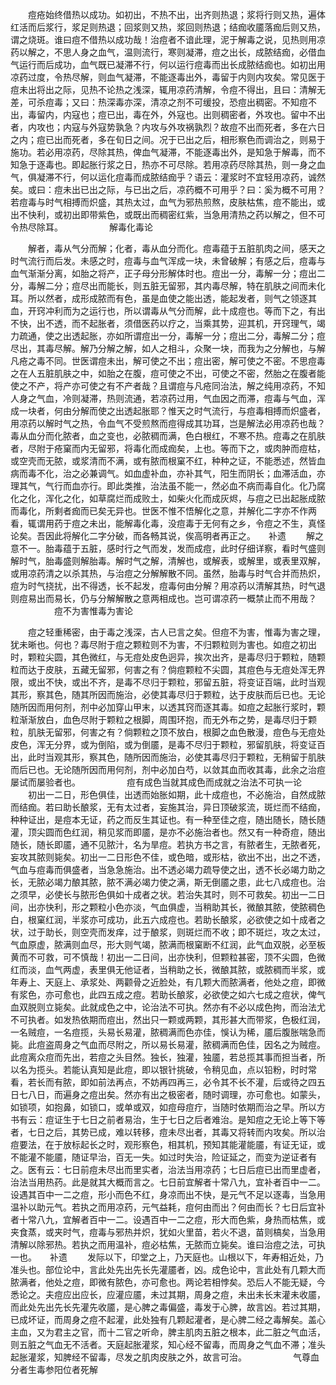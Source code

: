 <!-- { "loadSidebar": true } -->
　　痘疮始终借热以成功。如初出，不热不出，出齐则热退；浆将行则又热，遍体红活而后浆行，浆足则热退；回浆则又热，浆回则热退；结痂收靥落痂后则又热，谓之烧斑。谁曰痘不借热以成功哉！治痘者不谙此理，泥于解毒之说，见热则用凉药以解之，不思人身之血气，温则流行，寒则凝滞，痘之出长，成脓结痂，必借血气运行而后成功，血气既已凝滞不行，何以运行痘毒而出长成脓结痂也。如初出用凉药过度，令热尽解，则血气凝滞，不能逐毒出外，毒留于内则内攻矣。常见医于痘未出将出之际，见热不论热之浅深，辄用凉药清解，令痘不得出，且曰：清解无差，可杀痘毒；又曰：热深毒亦深，清凉之剂不可缓投，恐痘出稠密。不知痘不出，毒留内，内寇也；痘已出，毒在外，外寇也。出则稠密者，外攻也。留中不出者，内攻也；内寇与外寇势孰急？内攻与外攻祸孰烈？故痘不出而死者，多在六日之内；痘已出而死者，多在旬日之间。况于已出之后，相形察色而调治之，则易于施功。若必用凉药，尽除其热，俾血气凝滞，不能逐毒出外，是知急于解毒，而不知急于逐毒也。即起胀行浆之日，热亦不可尽除。若用凉药尽除其热，则一身之血气，俱凝滞不行，何以运化痘毒而成脓结痂乎？语云：灌浆时不宜轻用凉药，诚然矣。或曰：痘未出已出之际，与已出之后，凉药概不可用乎？曰：奚为概不可用？若痘毒与时气相搏而炽盛，其热太过，血气为邪热煎熬，皮肤枯焦，痘不能出，或出不快利，或初出即带紫色，或既出而稠密红紫，当急用清热之药以解之，但不可令热尽除耳。
　　　　　解毒化毒论

　　解者，毒从气分而解；化者，毒从血分而化。痘毒蕴于五脏肌肉之间，感天之时气流行而后发。未感之时，痘毒与血气浑成一块，未曾破解；有感之后，痘毒与血气渐渐分离，如胎之将产，正子母分形解体时也。痘出一分，毒解一分；痘出二分，毒解二分；痘尽出而能长，则五脏无留邪，其内毒尽解，特在肌肤之间而未化耳。所以然者，成形成脓而有色，虽是血使之能出透，能起发者，则气之领逐其血，开窍冲利而为之运行也，所以谓毒从气分而解，此十成痘也。等而下之，有出不快，出不透，而不起胀者，须借医药以疗之，当乘其势，迎其机，开窍理气，竭力疏通，使之出透起胀，亦如所谓痘出一分，毒解一分；痘出二分，毒解二分；痘尽出，其毒尽解。解乃分解之解，如人之相斗，众聚一块，而我为之分解也，与解凡疮之毒不同。世医谓痘未出，解可使之不出；痘出密，解可使之不密。不思痘毒之在人五脏肌肤之中，如胎之在腹，痘可使之不出，可使之不密，然胎之在腹者能使之不产，将产亦可使之有不产者哉？且谓痘与凡疮同治法，解之纯用凉药，不知人身之气血，冷则凝滞，热则流通，若凉药过用，气血因之而滞，痘毒与气血，浑成一块者，何由分解而使之出透起胀耶？惟天之时气流行，与痘毒相搏而炽盛者，用凉药以解时气之热，令血气不受煎熬而痘得成其功耳，岂是解法必用凉药也哉？毒从血分而化脓者，血之变也，必脓稠而满，色白根红，不寒不热。痘毒之在肌肤者，尽附于疮窠而内无留邪，将毒化而成痂矣，上也。等而下之，或肉肿而痘枯，或空壳而无脓，或浆清而不满，或有脓而根窠不红，种种之证，不能悉述，然皆血病而毒不化，治之必兼调气。如血虚补血，亦补其气，阳生而阴长；血滞活血，亦理其气，气行而血亦行。即此类推，治法虽不能一，然必血不病而毒自化。化乃腐化之化，浑化之化，如草腐烂而成败土，如柴火化而成灰烬，与痘之已出起胀成脓而毒化，所剩者痂而已矣无异也。世医不惟不悟解化之意，并解化二字亦不作两看，辄谓用药于痘之未出，能解毒化毒，没痘毒于无何有之乡，令痘之不生，真怪论矣。吾因此将解化二字分破，而各畅其说，俟高明者再正之。　　补遗
　　解之意不一。胎毒蕴于五脏，感时行之气而发，发而成痘，此时仔细详察，看时气盛则解时气，胎毒盛则解胎毒。解时气之解，清解也，或解表，或解里，或表里双解，或用凉药清之以杀其热，与治痘之分解解散不同。虽然，胎毒与时气合并而热炽，痘为时气挠扰，出不得透，长不起发，痘毒何由分解？用凉药以清解其热，时气退则痘易出而易长，仍与分解解散之意两相成也。岂可谓凉药一概禁止而不用哉？
　　　　　痘不为害惟毒为害论

　　痘之轻重稀密，由于毒之浅深，古人已言之矣。但痘不为害，惟毒为害之理，犹未晰也。何也？毒尽附于痘之颗粒则不为害，不归颗粒则为害也。如痘之初出时，颗粒尖圆，其色微红，与无痘处皮色迥异，挨次出齐，是毒尽归于颗粒，随颗粒而达于皮肤，五藏无留邪，何害之有？倘痘颗粒不尖圆，其痘色与无痘处浑无界限，或出不快，或出不齐，是毒不尽归于颗粒，邪留五脏，将变证百端，此时当观其形，察其色，随其所因而施治，必使其毒尽归于颗粒，达于皮肤而后已也。无论随所因而用何剂，剂中必加穿山甲末，以透其窍而逐其毒。如痘之起胀行浆时，颗粒渐渐放白，血色尽附于颗粒之根脚，周围环抱，而无外布之势，是毒尽归于颗粒，肌肤无留邪，何害之有？倘颗粒之顶不放白，根脚之血色散漫，痘色与无痘处皮色，浑无分界，或为倒陷，或为倒靥，是毒不尽归于颗粒，邪留肌肤，将变证百出，此时当观其形，察其色，随所因而施治，必使其毒尽归于颗粒，无稍留于肌肤而后已也。无论随所因而用何剂，剂中必加白芍，以敛其血而收其毒，此余之治痘屡试而屡验者也。
　　　　　痘有成色当就其成色而成就之治法不可执一论
　　初出一二日，形色俱佳，出透而始胀如期，此十成痘也，不必施治，自然成脓而结痂。若曰助长酿浆，无有太过者，妄施其治，异日顶破浆流，斑烂而不结痂，种种证出，是痘本无证，药之而反生其证也。有一种至佳之痘，随出随长，随长随灌，顶尖圆而色红润，稍见浆而即靥，是亦不必施治者也。然又有一种奇痘，随出随长，随长即靥，通不见脓汁，名为旱痘。若执方书之言，有脓者生，无脓者死，妄攻其脓则毙矣。初出一二日形色不佳，或色暗，或形枯，欲出不出，出之不透，气血与痘毒而俱盛者，当急急施治。出不透必竭力疏导使之出，透不长必竭力助之长，无脓必竭力酿其脓，脓不满必竭力使之满，斯无倒靥之患，此七八成痘也。治之须早，必使长与脓形色俱如十成者之状。若治失其时，则不可救矣。初出一二日间，出亦快利，形之颗粒小色亦淡，气血俱虚，当稍助其长，微酿其脓，使脓稠色白，根窠红润，半浆亦可成功，此五六成痘也。若助长酿浆，必欲使之如十成者之状，过于助长，则空壳而发痒，过于酿浆，则斑烂而不收；即不斑烂，攻之太过，气血原虚，脓满则血尽，形大则气竭，脓满而根窠断不红润，此气血双脱，必至板黄而不可救，可不慎哉！初出一二日间，出亦快利，但颗粒甚密，顶不尖圆，色微红而淡，血气两虚，表里俱无他证者，当稍助之长，微酿其脓，或脓稠而半浆，或年寿上、天庭上、承浆处、两颧骨之近脸处，有几颗大而脓满者，他处之痘，即微有浆色，亦可愈也，此四五成之痘。若助长酿浆，必欲使之如六七成之痘状，俾气血双脱则立毙矣。此就成色之中，论治法不可执。然亦有不必以成色拘，而治法尤不可执者。如发热依期而痘出，然出只一颗或两颗，其形甚大而带浆，色极红润，一名贼痘，一名痘揽，头易长易灌，脓稠满而色亦佳，悞认为稀，靥后腹胀喘急而毙。此痘盗周身之气血而尽附之，所以易长易灌，脓稠满而色佳，因名之为贼痘。此痘离众痘而先出，若痘之头目然。独长，独灌，独靥，若总揽其事而担当者，所以名为揽头。若能认真知是此痘，即以银针挑破，令稍见血，点以铅粉，时时常看，若长而有脓，即如前法再点，不妨再四再三，必令其不长不灌，后或待之四五日七八日，而遍身之痘出矣。然亦有出之极密者，随时调理，亦可愈也。如蒙头，如锁项，如抱鼻，如锁口，或单或双，如痘母痘疔，当随时依期而治之早。所以方书有云：痘证生于七日之前者易治，生于七日之后者难治。是知痘之无论上等下等者，七日之后，其势已成，难以转移，痘未尽出者，其毒又将转而内攻矣。所以治痘要法，在于放标起长之时，观形察色，相其机，预知其能灌能靥，有证无证，或不能灌不能靥，随证早治，百无一失。如过时失治，险证延之，而变为逆证者有之。医有云：七日前痘未尽出而里实者，治法当用凉药；七日后痘已出而里虚者，治法当用热药。此是就其大概而言之。七日前宜解者十常八九，宜补者百中一二。设遇其百中一二之痘，形小而色不红，身凉而出不快，是元气不足以逐毒，当急用温补以助元气。若执之而用凉药，元气益耗，痘何由而出？何由而长？七日后宜补者十常八九，宜解者百中一二。设遇百中一二之痘，形大而色紫，身热而枯焦，或夹食蒸，或夹时气，痘毒与邪热并炽，犹如火里苗，若火不退，苗则槁矣，当急用清解以除邪热。若执之而用温补，痘必枯焦，无脓而立毙矣。谁曰治痘之法，可执一也。　　补遗
　　发际以下，印堂之上，乃天庭也。山根以下，年寿相近处，乃准头也。部位论中，言此处先出先长先灌靥者，凶。成色论中，言此处有几颗大而脓满者，他处之痘，即微有脓色，亦可愈也。两论若相悖矣。恐后人不能无疑，今悉论之。夫痘应出应长，应灌应靥，未过其期，周身之痘，未出未长末灌未收靥，而此处先出先长先灌先收靥，是心脾之毒偏盛，毒发于心脾，故言凶。若过其期，已成坏证，而周身之痘不起灌，此处独有几颗起灌者，是心脾二经之毒解矣。盖心主血，又为君主之官，而十二官之听命，脾主肌肉五脏之根本，此二脏之气血活，则五脏之气血无不活者。天庭起胀灌浆，知心经不留毒，而周身之气血不滞；准头起胀灌浆，知脾经不留毒，尽发之肌肉皮肤之外，故言可治。
　　　　　气尊血分者生毒参阳位者死解
